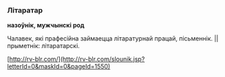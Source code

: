 ### Літаратар
**назоўнік, мужчынскі род**

Чалавек, які прафесійна займаецца літаратурнай працай, пісьменнік. || прыметнік: літаратарскі.

<a rel="author">[http://rv-blr.com/](http://rv-blr.com/slounik.jsp?letterId=0&maskId=0&pageId=1550)</a>
